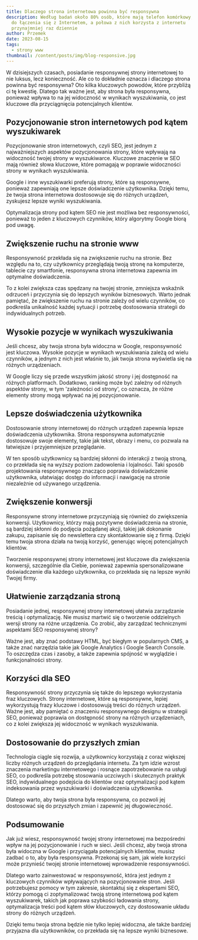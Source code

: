 ```yaml
---
title: Dlaczego strona internetowa powinna być responsywna
description: Według badań około 80% osób, które mają telefon komórkowy, używa go
  do łączenia się z Internetem, a połowa z nich korzysta z internetu
  przynajmniej raz dziennie
author: Przemek
date: 2023-08-15
tags:
  - strony www
thumbnail: /content/posts/img/blog-responsive.jpg
---
```

W dzisiejszych czasach, posiadanie responsywnej strony internetowej to nie luksus, lecz konieczność. Ale co to dokładnie oznacza i dlaczego strona powinna być responsywna? Oto kilka kluczowych powodów, które przybliżą ci tę kwestię. Dlatego tak ważne jest, aby strona była responsywna, ponieważ wpływa to na jej widoczność w wynikach wyszukiwania, co jest kluczowe dla przyciągnięcia potencjalnych klientów.

## Pozycjonowanie stron internetowych pod kątem wyszukiwarek

Pozycjonowanie stron internetowych, czyli SEO, jest jednym z najważniejszych aspektów pozycjonowania strony, które wpływają na widoczność twojej strony w wyszukiwarce. Kluczowe znaczenie w SEO mają również słowa kluczowe, które pomagają w poprawie widoczności strony w wynikach wyszukiwania. 

Google i inne wyszukiwarki preferują strony, które są responsywne, ponieważ zapewniają one lepsze doświadczenie użytkownika. Dzięki temu, że twoja strona internetowa dostosowuje się do różnych urządzeń, zyskujesz lepsze wyniki wyszukiwania. 

Optymalizacja strony pod kątem SEO nie jest możliwa bez responsywności, ponieważ to jeden z kluczowych czynników, który algorytmy Google biorą pod uwagę.

## Zwiększenie ruchu na stronie www

Responsywność przekłada się na zwiększenie ruchu na stronie. Bez względu na to, czy użytkownicy przeglądają twoją stronę na komputerze, tablecie czy smartfonie, responsywna strona internetowa zapewnia im optymalne doświadczenia. 

To z kolei zwiększa czas spędzany na twojej stronie, zmniejsza wskaźnik odrzuceń i przyczynia się do lepszych wyników biznesowych. Warto jednak pamiętać, że zwiększenie ruchu na stronie zależy od wielu czynników, co podkreśla unikalność każdej sytuacji i potrzebę dostosowania strategii do indywidualnych potrzeb.

## Wysokie pozycje w wynikach wyszukiwania

Jeśli chcesz, aby twoja strona była widoczna w Google, responsywność jest kluczowa. Wysokie pozycje w wynikach wyszukiwania zależą od wielu czynników, a jednym z nich jest właśnie to, jak twoja strona wyświetla się na różnych urządzeniach. 

W Google liczy się przede wszystkim jakość strony i jej dostępność na różnych platformach. Dodatkowo, ranking może być zależny od różnych aspektów strony, w tym 'zależności od strony', co oznacza, że różne elementy strony mogą wpływać na jej pozycjonowanie.

## Lepsze doświadczenia użytkownika

Dostosowanie strony internetowej do różnych urządzeń zapewnia lepsze doświadczenia użytkownika. Strona responsywna automatycznie dostosowuje swoje elementy, takie jak tekst, obrazy i menu, co pozwala na łatwiejsze i przyjemniejsze przeglądanie. 

W ten sposób użytkownicy są bardziej skłonni do interakcji z twoją stroną, co przekłada się na wyższy poziom zadowolenia i lojalności. Taki sposób projektowania responsywnego znacząco poprawia doświadczenie użytkownika, ułatwiając dostęp do informacji i nawigację na stronie niezależnie od używanego urządzenia.

## Zwiększenie konwersji

Responsywne strony internetowe przyczyniają się również do zwiększenia konwersji. Użytkownicy, którzy mają pozytywne doświadczenia na stronie, są bardziej skłonni do podjęcia pożądanej akcji, takiej jak dokonanie zakupu, zapisanie się do newslettera czy skontaktowanie się z firmą. Dzięki temu twoja strona działa na twoją korzyść, generując więcej potencjalnych klientów. 

Tworzenie responsywnej strony internetowej jest kluczowe dla zwiększenia konwersji, szczególnie dla Ciebie, ponieważ zapewnia spersonalizowane doświadczenie dla każdego użytkownika, co przekłada się na lepsze wyniki Twojej firmy.

## Ułatwienie zarządzania stroną

Posiadanie jednej, responsywnej strony internetowej ułatwia zarządzanie treścią i optymalizację. Nie musisz martwić się o tworzenie oddzielnych wersji strony na różne urządzenia. Co zrobić, aby zarządzać technicznymi aspektami SEO responsywnej strony? 

Ważne jest, aby znać podstawy HTML, być biegłym w popularnych CMS, a także znać narzędzia takie jak Google Analytics i Google Search Console. To oszczędza czas i zasoby, a także zapewnia spójność w wyglądzie i funkcjonalności strony.

## Korzyści dla SEO

Responsywność strony przyczynia się także do lepszego wykorzystania fraz kluczowych. Strony internetowe, które są responsywne, lepiej wykorzystują frazy kluczowe i dostosowują treści do różnych urządzeń. Ważne jest, aby pamiętać o znaczeniu responsywnego designu w strategii SEO, ponieważ poprawia on dostępność strony na różnych urządzeniach, co z kolei zwiększa jej widoczność w wynikach wyszukiwania.

## Dostosowanie do przyszłych zmian

Technologia ciągle się rozwija, a użytkownicy korzystają z coraz większej liczby różnych urządzeń do przeglądania internetu. Za tym idzie wzrost znaczenia marketingu internetowego i rosnące zapotrzebowanie na usługi SEO, co podkreśla potrzebę stosowania uczciwych i skutecznych praktyk SEO, indywidualnego podejścia do klientów oraz optymalizacji pod kątem indeksowania przez wyszukiwarki i doświadczenia użytkownika. 

Dlatego warto, aby twoja strona była responsywna, co pozwoli jej dostosować się do przyszłych zmian i zapewnić jej długowieczność.

## Podsumowanie

Jak już wiesz, responsywność twojej strony internetowej ma bezpośredni wpływ na jej pozycjonowanie i ruch w sieci. Jeśli chcesz, aby twoja strona była widoczna w Google i przyciągała potencjalnych klientów, musisz zadbać o to, aby była responsywna. Przekonaj się sam, jak wiele korzyści może przynieść twojej stronie internetowej wprowadzenie responsywności.

Dlatego warto zainwestować w responsywność, która jest jednym z kluczowych czynników wpływających na pozycjonowanie stron. Jeśli potrzebujesz pomocy w tym zakresie, skontaktuj się z ekspertami SEO, którzy pomogą ci zoptymalizować twoją stronę internetową pod kątem wyszukiwarek, takich jak poprawa szybkości ładowania strony, optymalizacja treści pod kątem słów kluczowych, czy dostosowanie układu strony do różnych urządzeń. 

Dzięki temu twoja strona będzie nie tylko lepiej widoczna, ale także bardziej przyjazna dla użytkowników, co przekłada się na lepsze wyniki biznesowe.
